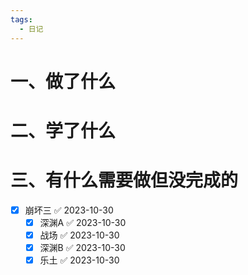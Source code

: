 ```yaml
---
tags:
  - 日记
---
```




# 一、做了什么




# 二、学了什么




# 三、有什么需要做但没完成的

- [x] 崩坏三 ✅ 2023-10-30
	- [x] 深渊A ✅ 2023-10-30
	- [x] 战场 ✅ 2023-10-30
	- [x] 深渊B ✅ 2023-10-30
	- [x] 乐土 ✅ 2023-10-30
